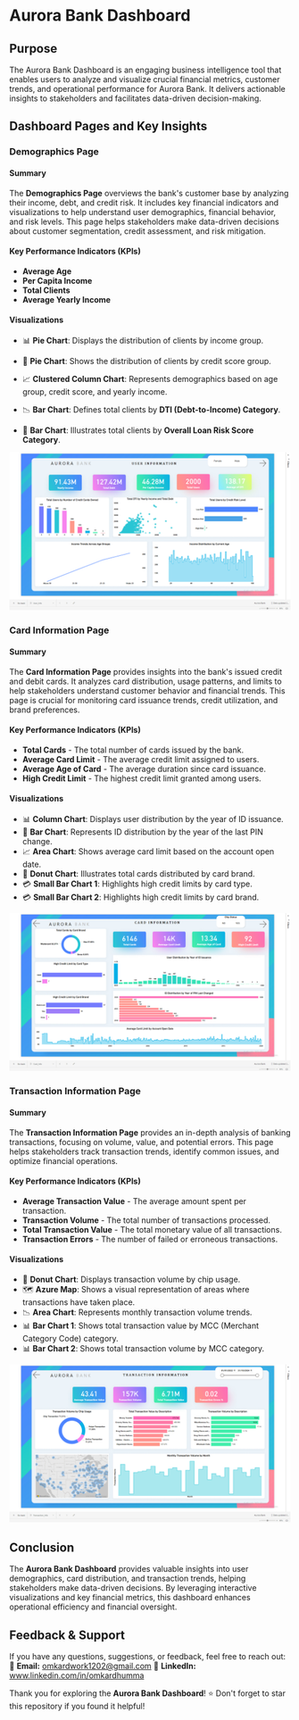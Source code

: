 # Aurora Bank Dashboard

## Purpose
The Aurora Bank Dashboard is an engaging business intelligence tool that enables users to analyze and visualize crucial financial metrics, customer trends, and operational performance for Aurora Bank. It delivers actionable insights to stakeholders and facilitates data-driven decision-making.

## Dashboard Pages and Key Insights

### Demographics Page

#### Summary
The **Demographics Page** overviews the bank's customer base by analyzing their income, debt, and credit risk. It includes key financial indicators and visualizations to help understand user demographics, financial behavior, and risk levels. This page helps stakeholders make data-driven decisions about customer segmentation, credit assessment, and risk mitigation.

#### Key Performance Indicators (KPIs)
- **Average Age**
- **Per Capita Income**
- **Total Clients**
- **Average Yearly Income**

#### Visualizations

- 📊 **Pie Chart**: Displays the distribution of clients by income group.

- 🔵 **Pie Chart**: Shows the distribution of clients by credit score group.

- 📈 **Clustered Column Chart**: Represents demographics based on age group, credit score, and yearly income.

- 📉 **Bar Chart**: Defines total clients by **DTI (Debt-to-Income) Category**.

- 🏦 **Bar Chart**: Illustrates total clients by **Overall Loan Risk Score Category**.

![UserInfo Page](https://github.com/omkardhumma/Aurora-Bank-Dashboard/blob/master/Uinfo.png)

### Card Information Page

#### Summary
The **Card Information Page** provides insights into the bank's issued credit and debit cards. It analyzes card distribution, usage patterns, and limits to help stakeholders understand customer behavior and financial trends. This page is crucial for monitoring card issuance trends, credit utilization, and brand preferences.

#### Key Performance Indicators (KPIs)
- **Total Cards** - The total number of cards issued by the bank.
- **Average Card Limit** - The average credit limit assigned to users.
- **Average Age of Card** - The average duration since card issuance.
- **High Credit Limit** - The highest credit limit granted among users.

#### Visualizations
- 📊 **Column Chart**: Displays user distribution by the year of ID issuance.
- 🏦 **Bar Chart**: Represents ID distribution by the year of the last PIN change.
- 📈 **Area Chart**: Shows average card limit based on the account open date.
- 🍩 **Donut Chart**: Illustrates total cards distributed by card brand.
- 💳 **Small Bar Chart 1**: Highlights high credit limits by card type.
- 💳 **Small Bar Chart 2**: Highlights high credit limits by card brand.

![CardInfo Page](https://github.com/omkardhumma/Aurora-Bank-Dashboard/blob/master/CINFO.png)

### Transaction Information Page

#### Summary
The **Transaction Information Page** provides an in-depth analysis of banking transactions, focusing on volume, value, and potential errors. This page helps stakeholders track transaction trends, identify common issues, and optimize financial operations.

#### Key Performance Indicators (KPIs)
- **Average Transaction Value** - The average amount spent per transaction.
- **Transaction Volume** - The total number of transactions processed.
- **Total Transaction Value** - The total monetary value of all transactions.
- **Transaction Errors** - The number of failed or erroneous transactions.

#### Visualizations
- 🍩 **Donut Chart**: Displays transaction volume by chip usage.
- 🗺️ **Azure Map**: Shows a visual representation of areas where transactions have taken place.
- 📉 **Area Chart**: Represents monthly transaction volume trends.
- 📊 **Bar Chart 1**: Shows total transaction value by MCC (Merchant Category Code) category.
- 📊 **Bar Chart 2**: Shows total transaction volume by MCC category.

![TransactionInfo Page](https://github.com/omkardhumma/Aurora-Bank-Dashboard/blob/master/TINFO.png)


## Conclusion  
The **Aurora Bank Dashboard** provides valuable insights into user demographics, card distribution, and transaction trends, helping stakeholders make data-driven decisions. By leveraging interactive visualizations and key financial metrics, this dashboard enhances operational efficiency and financial oversight. 

## Feedback & Support  
If you have any questions, suggestions, or feedback, feel free to reach out:  
📩 **Email:** omkardwork1202@gmail.com
💼 **LinkedIn:** www.linkedin.com/in/omkardhumma

Thank you for exploring the **Aurora Bank Dashboard**! ⭐ Don't forget to star this repository if you found it helpful!

